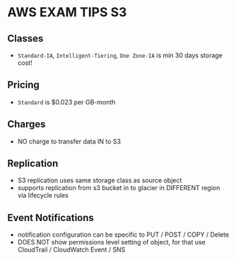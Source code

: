 # AWS EXAM TIPS S3

## Classes

- `Standard-IA`, `Intelligent-Tiering`, `One Zone-IA` is min 30 days storage cost!

## Pricing

- `Standard` is $0.023 per GB-month

## Charges

- NO charge to transfer data IN to S3

## Replication

- S3 replication uses same storage class as source object
- supports replication from s3 bucket in to glacier in DIFFERENT region via lifecycle rules

## Event Notifications

- notification configuration can be specific to PUT / POST / COPY / Delete
- DOES NOT show permissions level setting of object, for that use CloudTrail / CloudWatch Event / SNS
